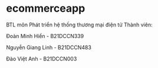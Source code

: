 # ecommerceapp
BTL môn Phát triển hệ thống thương mại điện tử
Thành viên:


Đoàn Minh Hiển - B21DCCN339


Nguyễn Giang Linh - B21DCCN483


Đào Việt Anh - B21DCCN003
